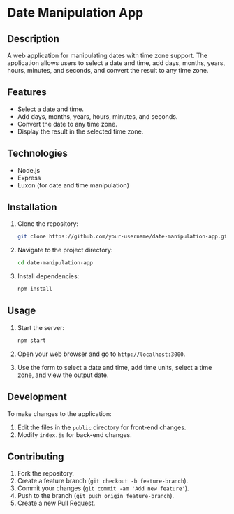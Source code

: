 # Date Manipulation App

## Description

A web application for manipulating dates with time zone support. The application allows users to select a date and time, add days, months, years, hours, minutes, and seconds, and convert the result to any time zone.

## Features

- Select a date and time.
- Add days, months, years, hours, minutes, and seconds.
- Convert the date to any time zone.
- Display the result in the selected time zone.

## Technologies

- Node.js
- Express
- Luxon (for date and time manipulation)

## Installation

1. Clone the repository:

    ```bash
    git clone https://github.com/your-username/date-manipulation-app.git
    ```

2. Navigate to the project directory:

    ```bash
    cd date-manipulation-app
    ```

3. Install dependencies:

    ```bash
    npm install
    ```

## Usage

1. Start the server:

    ```bash
    npm start
    ```

2. Open your web browser and go to `http://localhost:3000`.

3. Use the form to select a date and time, add time units, select a time zone, and view the output date.

## Development

To make changes to the application:

1. Edit the files in the `public` directory for front-end changes.
2. Modify `index.js` for back-end changes.

## Contributing

1. Fork the repository.
2. Create a feature branch (`git checkout -b feature-branch`).
3. Commit your changes (`git commit -am 'Add new feature'`).
4. Push to the branch (`git push origin feature-branch`).
5. Create a new Pull Request.


